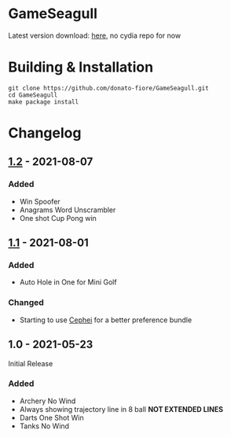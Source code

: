 # GameSeagull

Latest version download: [here](https://github.com/donato-fiore/GameSeagull/releases/download/1.1/com.donato.gameseagull_1.1_iphoneos-arm.deb), no cydia repo for now

# Building & Installation
```SHELL
git clone https://github.com/donato-fiore/GameSeagull.git
cd GameSeagull
make package install
```

# Changelog
## [1.2](https://github.com/donato-fiore/GameSeagull/releases/download/1.2/com.donato.gameseagull_1.2_iphoneos-arm.deb) - 2021-08-07
### Added
- Win Spoofer
- Anagrams Word Unscrambler
- One shot Cup Pong win
## [1.1](https://github.com/donato-fiore/GameSeagull/releases/download/1.1/com.donato.gameseagull_1.1_iphoneos-arm.deb) - 2021-08-01
### Added
- Auto Hole in One for Mini Golf
### Changed
- Starting to use [Cephei](https://hbang.github.io/libcephei/) for a better preference bundle
## 1.0 - 2021-05-23
Initial Release
### Added
- Archery No Wind
- Always showing trajectory line in 8 ball **NOT EXTENDED LINES**
- Darts One Shot Win
- Tanks No Wind
